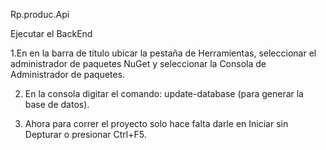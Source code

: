 Rp.produc.Api

Ejecutar el BackEnd

1.En en la barra de título ubicar la pestaña de Herramientas, seleccionar el administrador de paquetes NuGet y seleccionar la Consola de Administrador de paquetes.

2. En la consola digitar el comando: update-database (para generar la base de datos).

3. Ahora para correr el proyecto solo hace falta darle en Iniciar sin Depturar o presionar Ctrl+F5.



